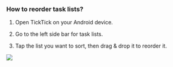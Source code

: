 ### How to reorder task lists?

1. Open TickTick on your Android device.

2. Go to the left side bar for task lists.

3. Tap the list you want to sort, then drag & drop it to reorder it.

![](../../../images/ticktick-android-app/list/3.2.8.png)

